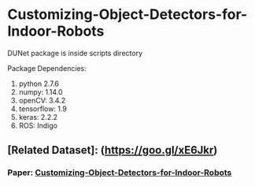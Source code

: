 # Customizing-Object-Detectors-for-Indoor-Robots
DUNet package is inside scripts directory

Package Dependencies:
1. python 2.7.6
2. numpy: 1.14.0
3. openCV: 3.4.2
4. tensorflow: 1.9
5. keras: 2.2.2
6. ROS: Indigo

## [Related Dataset]: (https://goo.gl/xE6Jkr)

### Paper: [Customizing-Object-Detectors-for-Indoor-Robots](https://arxiv.org/abs/1902.10671)
